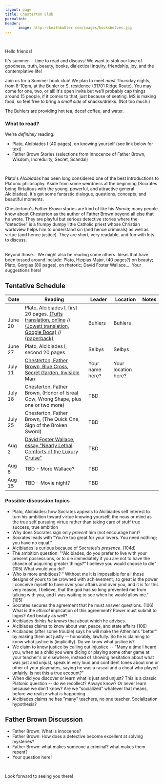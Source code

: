 ```yaml
---
layout: page
title: Chesterton Club
permalink: 
header:
      image: http://keithbuhler.com/images/bookshelves.jpg
---
```

<br>

Hello friends! 


It's summer -- time to read and discuss! We want to stok our love of goodness, truth, beauty, books, dialectical inquiry, friendship, joy, and the contemplative life!

Join us for a Summer book club!  We plan to meet *most* Thursday nights, from 8-10pm, at the Buhler or S. residence (31701 Ridge Route). You may come for one, two, or all! It's open invite but we'll probably cap things around 15 people, if it comes to that, just because of seating. MS is making food, so feel free to bring a *small side* of snacks/drinks. (Not too much.)

The Buhlers are providing hot tea, decaf coffee, and water.




### What to read? 

We're *definitely* reading: 

* Plato, Alcibiades I (40 pages), on knowing yourself (see link below for text)
* Father Brown Stories (selections from Innocence of Father Brown, Wisdom, Incredulity, Secret, Scandal)

<br> 

Plato's *Alcibiades* has been long considered one of the best introductions to Platonic philosophy. Aside from some weirdness at the beginning (Socrates being flirtatious with the young, powerful, and attractive general Alcibiades), it's got some fantastic dialogue, questions, concepts, and beautiful moments. 

Chestertono's *Father Brown* stories are kind of like his *Narnia*; many people know about Chesterton as the author of Father Brown beyond all else that he wrote. They are playful but serious detective stories where the "detective" is a frumpy dumpy little Catholic priest whose Christian worldview helps him to understand sin (and hence criminals) as well as virtue (and hence justice). They are short, very readable, and fun with lots to discuss. 



<br> 
Beyond those... We might also be reading some others. Ideas that have been tossed around include:  Plato, Hippias Major, (40 pages?)  on beauty; Plato, Gorgias (80 pages), on rhetoric; David Foster Wallace.... Your suggestions here!


## Tentative Schedule

| Date    | Reading                                                                                                                                                         | Leader  | Location | Notes |
|---------|-----------------------------------------------------------------------------------------------------------------------------------------------------------------|---------|----------|-------|
| June 20 | Plato, Alcibiades I, first 20 pages. [(Tufts translation, online](http://www.perseus.tufts.edu/hopper/text?doc=Perseus%3Atext%3A1999.01.0176%3Atext%3DAlc.+1%3Asection%3D103a) //  [(Jowett translation, Google Docs)](https://docs.google.com/document/d/1aDtFZnzcagH2ddFE0rlyPhAvucY0WQLjE_P9Yoo7UzI/edit?usp=sharing) //  [(paperback)](https://www.amazon.com/Alcibiades-I-Plato/dp/1518672353/ref=sr_1_2?keywords=alcibiades+i&qid=1560556330&s=gateway&sr=8-2)             | Buhlers | Buhlers  |       |
| June 27 | Plato, Alcibiades I, second 20 pages                                                                                                                            | Selbys  | Selbys   |       |
| July 11 | [Chesterton, Father Brown, Blue Cross, Secret Garden, Invisible Man](http://www.gkc.org.uk/gkc/books/)                                                          | Your name here?     |  Your location here?         |       |
| July 18 | Chesterton, Father Brown, (Honor of Isreal Gow, Wrong Shape, plus one or two more)                                                                              | TBD     |          |       |
| July 25 | Chesterton, Father Brown, (The Quick One, Sign of the Broken Sword)                                                                                             | TBD     |          |       |
| Aug 2   | [David Foster Wallace, essay "Nearly Lethal Comforts of the Luxury Cruise"](https://harpers.org/wp-content/uploads/2008/09/HarpersMagazine-1996-01-0007859.pdf) | TBD     |          |       |
| Aug 8   | TBD - More Wallace?                                                                                                                                             | TBD     |          |       |
| Aug 15  | TBD - Movie night?                                                                                                                                              | TBD     |          |       |



### Possible discussion topics

* Plato, Alcibiades: how Socrates appeals to Alcibiades self interest to turn his ambition toward virtue knowing yourself, the nous or mind as the true self pursuing virtue rather than taking care of stuff true success, true ambition 
* Why does Socrates sign only *prevent* him (not encourage him)?
* Socrates leads with "You're too great for your lovers. You need nothing; you have no equal."
* Alcibiades is curious because of Socrates's *presence*. (104d)
* The ambition question: "“Alcibiades, do you prefer to live with your present possessions, or to die immediately if you are not to have the chance of acquiring greater things?” I believe you would choose to die" (105) What would you do? 
* Who is more ambitious? " Without me it is impossible for all those designs of yours to be crowned with achievement; so great is the power I conceive myself to have over your affairs and over you, and it is for this very reason, I believe, that the god has so long prevented me from talking with you, and I was waiting to see when he would allow me." (105)
* Socrates secures the agreement that he must answer questions. (106) What is the *ethical* implication of this agreement? Power must submit to logos? And beauty as well? 
* Alcibiades *thinks he knows* that about which he advises.
* Alcibiades claims to know about war, peace, and state affairs (106)
* Alcibiades (after some trouble) says he will make the Athenians "better" by making them act justly -- honorably, lawfully. So he is claiming to know what justice is (implicitly). Do we know what justice is? 
* We claim to know justice by calling out injustice -- "Many a time I heard you, when as a child you were dicing or playing some other game at your teacher's or elsewhere, instead of showing hesitation about what was just and unjust, speak in very loud and confident tones about one or other of your playmates, saying he was a rascal and a cheat who played unfairly. Is not this a true account?"
* When did you discover or learn what is just and unjust? This is a classic Platonic question -- do we recollect? Always know? Or never learn because we don't know? Are we "socialized" whatever that means, before we realize what is happening
* Alcibiades claims he has "many" teachers, no one teacher. Socialization hypothesis?






## Father Brown Discussion
* Father Brown: What is innocence?
* Father Brown: How does a detective become excellent at solving mysteries? 
* Father Brown: what makes someone a criminal? what makes them repent? 
* Your question here!



<br> 

Look forward to seeing you there!
